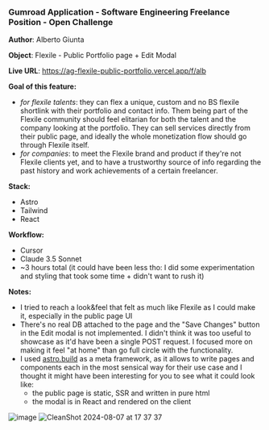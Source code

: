### Gumroad Application - Software Engineering Freelance Position - Open Challenge

**Author**: Alberto Giunta

**Object**: Flexile - Public Portfolio page + Edit Modal

**Live URL**: https://ag-flexile-public-portfolio.vercel.app/f/alb

**Goal of this feature:**

- _for flexile talents_: they can flex a unique, custom and no BS flexile shortlink with their portfolio and contact info. Them being part of the Flexile community should feel elitarian for both the talent and the company looking at the portfolio. They can sell services directly from their public page, and ideally the whole monetization flow should go through Flexile itself.
- _for companies_: to meet the Flexile brand and product if they're not Flexile clients yet, and to have a trustworthy source of info regarding the past history and work achievements of a certain freelancer.

**Stack:**

- Astro
- Tailwind
- React

**Workflow:**

- Cursor
- Claude 3.5 Sonnet
- ~3 hours total (it could have been less tho: I did some experimentation and styling that took some time + didn't want to rush it)

**Notes:**

- I tried to reach a look&feel that felt as much like Flexile as I could make it, especially in the public page UI
- There's no real DB attached to the page and the "Save Changes" button in the Edit modal is not implemented. I didn't think it was too useful to showcase as it'd have been a single POST request. I focused more on making it feel "at home" than go full circle with the functionality.
- I used [astro.build](https://astro.build/) as a meta framework, as it allows to write pages and components each in the most sensical way for their use case and I thought it might have been interesting for you to see what it could look like:
  - the public page is static, SSR and written in pure html
  - the modal is in React and rendered on the client

![image](https://github.com/user-attachments/assets/409ba0bb-82e0-4c36-b844-c005d95e6161)
![CleanShot 2024-08-07 at 17 37 37](https://github.com/user-attachments/assets/d88a4cbd-5046-4755-b317-91427a47d534)
